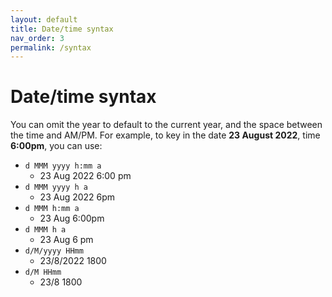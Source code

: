 ```yaml
---
layout: default
title: Date/time syntax
nav_order: 3
permalink: /syntax
---
```


# Date/time syntax

You can omit the year to default to the current year, and the space between the time and AM/PM.
For example, to key in the date **23 August 2022**, time **6:00pm**, you can use:

- `d MMM yyyy h:mm a`
    - 23 Aug 2022 6:00 pm
- `d MMM yyyy h a`
    - 23 Aug 2022 6pm
- `d MMM h:mm a`
    - 23 Aug 6:00pm
- `d MMM h a`
    - 23 Aug 6 pm
- `d/M/yyyy HHmm`
    - 23/8/2022 1800
- `d/M HHmm`
    - 23/8 1800